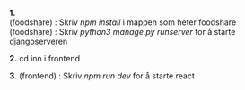 **1.** <br>
(foodshare) : Skriv _npm install_ i mappen som heter foodshare<br>
(foodshare) : Skriv _python3 manage.py runserver_ for å starte djangoserveren

**2.** cd inn i frontend

**3.** (frontend) : Skriv _npm run dev_ for å starte react
